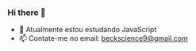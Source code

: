 ### Hi there 👋


- 🌱 Atualmente estou estudando JavaScript
- 📫 Contate-me no email: beckscience9@gmail.com


